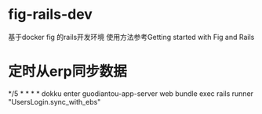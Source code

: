 # fig-rails-dev
基于docker fig 的rails开发环境
使用方法参考Getting started with Fig and Rails
# 定时从erp同步数据
*/5 * * * * dokku enter guodiantou-app-server web bundle exec rails runner "UsersLogin.sync_with_ebs"
